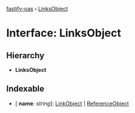 [fastify-oas](../README.md) › [LinksObject](linksobject.md)

# Interface: LinksObject

## Hierarchy

* **LinksObject**

## Indexable

* \[ **name**: *string*\]: [LinkObject](linkobject.md) | [ReferenceObject](referenceobject.md)
